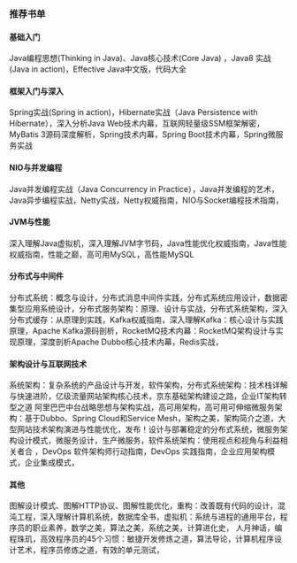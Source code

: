 ### 推荐书单

#### 基础入门

Java编程思想(Thinking in Java)、Java核心技术(Core Java) ，Java8 实战(Java in action)，Effective Java中文版，代码大全

#### 框架入门与深入

Spring实战(Spring in action)，Hibernate实战（Java Persistence with Hibernate），深入分析Java Web技术内幕，互联网轻量级SSM框架解密，MyBatis 3源码深度解析，Spring技术内幕，Spring Boot技术内幕，Spring微服务实战

#### NIO与并发编程

Java并发编程实战（Java Concurrency in Practice），Java并发编程的艺术，Java异步编程实战，Netty实战，Netty权威指南，NIO与Socket编程技术指南，

#### JVM与性能

深入理解Java虚拟机，深入理解JVM字节码，Java性能优化权威指南，Java性能权威指南，性能之巅，高可用MySQL，高性能MySQL

#### 分布式与中间件

分布式系统：概念与设计，分布式消息中间件实践，分布式系统应用设计，数据密集型应用系统设计，分布式服务架构：原理、设计与实战，分布式系统架构，深入分布式缓存：从原理到实践，Kafka权威指南，深入理解Kafka：核心设计与实践原理，Apache Kafka源码剖析，RocketMQ技术内幕：RocketMQ架构设计与实现原理，深度剖析Apache Dubbo核心技术内幕，Redis实战，

#### 架构设计与互联网技术

系统架构：复杂系统的产品设计与开发，软件架构，分布式系统架构：技术栈详解与快速进阶，亿级流量网站架构核心技术，京东基础架构建设之路，企业IT架构转型之道 阿里巴巴中台战略思想与架构实战，高可用架构，高可用可伸缩微服务架构：基于Dubbo、Spring Cloud和Service Mesh，架构之美，架构简介之道，大型网站技术架构演进与性能优化，发布！设计与部署稳定的分布式系统，微服务架构设计模式，微服务设计，生产微服务，软件系统架构：使用视点和视角与利益相关者合 ，DevOps 软件架构师行动指南，DevOps 实践指南，企业应用架构模式，企业集成模式，

#### 其他

图解设计模式、图解HTTP协议、图解性能优化，重构：改善既有代码的设计，混沌工程，深入理解计算机系统，数据库全书，虚拟机：系统与进程的通用平台，程序员的职业素养，数学之美，算法之美，系统之美，计算进化史， 人月神话，编程珠玑，高效程序员的45个习惯：敏捷开发修炼之道，算法导论，计算机程序设计艺术，程序员修炼之道，有效的单元测试，

 

